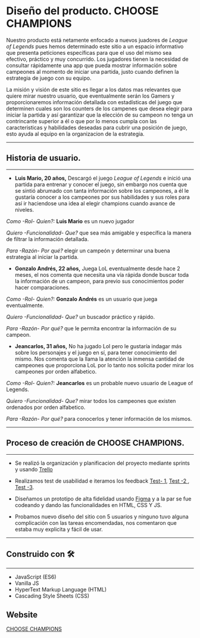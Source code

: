 # Diseño del producto. CHOOSE CHAMPIONS 


Nuestro producto está netamente enfocado a nuevos juadores de *League of Legends*  pues hemos determinado este sitio a un espacio informativo  que presenta peticiones específicas para que el uso del mismo sea efectivo, práctico y muy concurrido.
Los jugadores tienen la necesidad de consultar rápidamente una app que pueda mostrar información sobre campeones al momento de iniciar una partida, justo cuando definen la estrategia de juego con su equipo.

La misión y visión de este sitio es llegar a los datos mas relevantes que quiere mirar nuestro usuario, que eventualmente serán los Gamers y proporcionaremos información detallada con estadísticas del juego que determinen cuales son los counters de los campenes que desea elegir para iniciar la partida y así garantizar que la elección de su campeon no tenga un contrincante superior a él o que por lo menos cumpla con las caracteristicas y habilidades deseadas para cubrir una posición de juego, esto ayuda al equipo en la organizacion de la estrategia.


-----------------------------------------------------------------

## Historia de usuario.

---------------------------------------------------------

- **Luis Mario, 20 años,** Descargó el juego *League of Legends* e inició una partida para entrenar y conocer el juego, sin embargo nos cuenta que se sintió abrumado con tanta información sobre los campeones, a él le gustaría conocer a los campeones por sus habilidades y sus roles para así ir haciendose una idea al elegir champions cuando avance de niveles. 

*Como -Rol- Quien?:* **Luis Mario** es un nuevo jugador

*Quiero -Funcionalidad- Que?* que sea más amigable y específica la manera de filtrar la información detallada.

*Para -Razón- Por qué?* elegir un campeón y determinar una buena estrategia al iniciar la partida.


- **Gonzalo Andrés, 22 años,** Juega LoL eventualmente desde hace 2 meses, el nos comenta que necesita una vía rápida donde buscar toda la información de un campeon, para previo sus conocimientos poder hacer comparaciones.

*Como -Rol- Quien?:* **Gonzalo Andrés** es un usuario que juega eventualmente.

*Quiero -Funcionalidad- Que?* un buscador práctico y rápido.

*Para -Razón- Por qué?* que le permita encontrar la información de su campeon.

- **Jeancarlos, 31 años,** No ha jugado Lol pero le gustaría indagar más sobre los personajes y el juego en sí, para tener conocimiento del mismo. Nos comenta que la llama la atención la inmensa cantidad de campeones que proporciona LoL por lo tanto nos solicita poder mirar los campeones por orden alfabetico.

*Como -Rol- Quien?:* **Jeancarlos** es un probable nuevo usuario de League of Legends.

*Quiero -Funcionalidad- Que?* mirar todos los campeones que existen ordenados por orden alfabetico.

*Para -Razón- Por qué?*  para conocerlos y tener información de los mismos.

----------------------------------------------------------------------------------------


## Proceso de creación de CHOOSE CHAMPIONS.

---------------------------------------------------------

- Se realizó la organización y planificacion del proyecto mediante sprints y usando [Trello](https://trello.com/b/tQjQahAJ/data-lovers)

- Realizamos test de usabilidad e iteramos los feedback [Test- 1](https://www.loom.com/share/68723bce818047abb706f85127cd013d), [Test -2 ](https://www.loom.com/share/f374aeabef4a45e5ac7efadbf90bc1e2), [Test -3](https://www.loom.com/share/1d162e8eae4f44288eeac4d65c38f475).

- Diseñamos un prototipo de alta fidelidad usando [Figma](https://www.figma.com/proto/dToxXhDlEOE39Kkx21upxW/Untitled?node-id=272%3A0&viewport=-509%2C1301%2C0.6033461689949036&scaling=min-zoom)
y a la par se fue codeando y dando las funcionalidades en HTML, CSS Y JS.

- Probamos nuevo diseño del sitio con 5 usuarios y ninguno tuvo alguna complicación con las tareas encomendadas, nos comentaron que estaba muy explicita y fácil de usar.


--------------------------------------------------------------------------------------------
## Construido con 🛠
-------------------------------------------------------------------------------------------------------------------------
- JavaScript (ES6)
- Vanilla JS
- HyperText Markup Language (HTML)
- Cascading Style Sheets (CSS)

## Website

[CHOOSE CHAMPIONS](https://rinarive.github.io/SCL012-data-lovers/src/)




